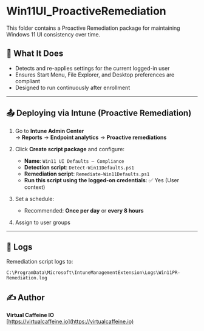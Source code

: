 # Win11UI_ProactiveRemediation

This folder contains a Proactive Remediation package for maintaining Windows 11 UI consistency over time.

## 🔁 What It Does

- Detects and re-applies settings for the current logged-in user
- Ensures Start Menu, File Explorer, and Desktop preferences are compliant
- Designed to run continuously after enrollment

---

## 📤 Deploying via Intune (Proactive Remediation)

1. Go to **Intune Admin Center**  
   → **Reports** → **Endpoint analytics** → **Proactive remediations**

2. Click **Create script package** and configure:
   - **Name**: `Win11 UI Defaults – Compliance`
   - **Detection script**: `Detect-Win11Defaults.ps1`
   - **Remediation script**: `Remediate-Win11Defaults.ps1`
   - **Run this script using the logged-on credentials**: ✅ Yes (User context)

3. Set a schedule:
   - Recommended: **Once per day** or **every 8 hours**

4. Assign to user groups

---

## 📝 Logs

Remediation script logs to:
```
C:\ProgramData\Microsoft\IntuneManagementExtension\Logs\Win11PR-Remediation.log
```

## ✍️ Author

**Virtual Caffeine IO**  
[https://virtualcaffeine.io](https://virtualcaffeine.io)
